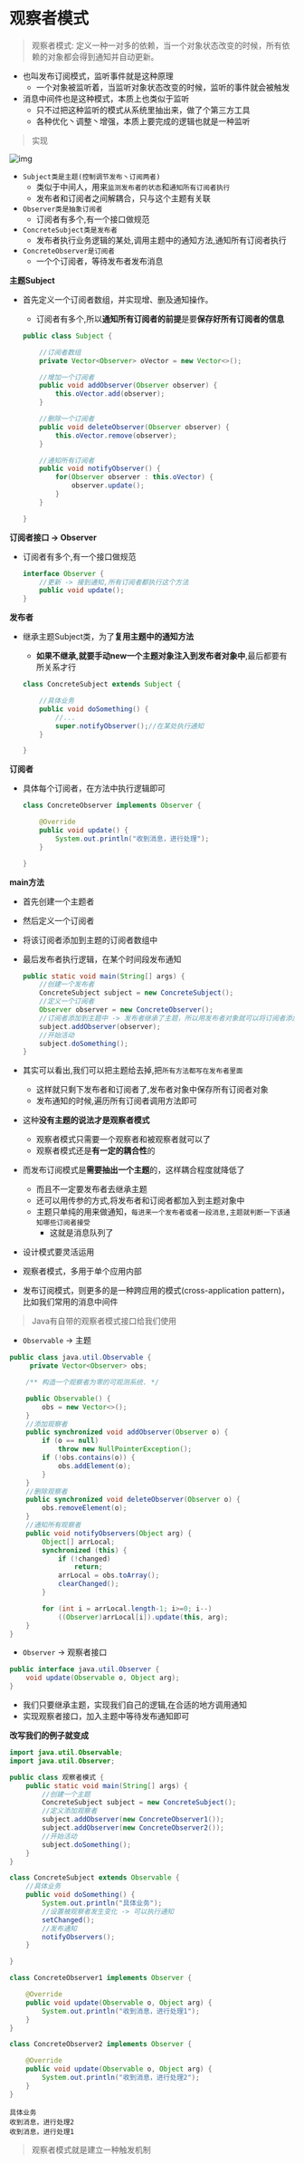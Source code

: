 # 观察者模式

> 观察者模式: 定义一种一对多的依赖，当一个对象状态改变的时候，所有依赖的对象都会得到通知并自动更新。

- 也叫发布订阅模式，监听事件就是这种原理
  - 一个对象被监听着，当监听对象状态改变的时候，监听的事件就会被触发
- 消息中间件也是这种模式，本质上也类似于监听
  - 只不过把这种监听的模式从系统里抽出来，做了个第三方工具
  - 各种优化丶调整丶增强，本质上要完成的逻辑也就是一种监听

> 实现

![img](../../../图片保存\1018770-20190523171217163-733072511.png)

- `Subject类是主题(控制调节发布丶订阅两者)`
  - 类似于中间人，用来`监测发布者的状态`和`通知所有订阅者执行`
  - 发布者和订阅者之间解耦合，只与这个主题有关联
- `Observer类是抽象订阅者`
  - 订阅者有多个,有一个接口做规范
- `ConcreteSubject类是发布者`
  - 发布者执行业务逻辑的某处,调用主题中的通知方法,通知所有订阅者执行
- `ConcreteObserver是订阅者`
  - 一个个订阅者，等待发布者发布消息

**主题Subject**

- 首先定义一个订阅者数组，并实现增、删及通知操作。

  - 订阅者有多个,所以**通知所有订阅者的前提**是要**保存好所有订阅者的信息**

  ```java
  public class Subject {
  
      //订阅者数组
      private Vector<Observer> oVector = new Vector<>();
  
      //增加一个订阅者
      public void addObserver(Observer observer) {
          this.oVector.add(observer);
      }
  
      //删除一个订阅者
      public void deleteObserver(Observer observer) {
          this.oVector.remove(observer);
      }
  
      //通知所有订阅者
      public void notifyObserver() {
          for(Observer observer : this.oVector) {
              observer.update();
          }
      }
  
  }
  ```

**订阅者接口 -> Observer**

- 订阅者有多个,有一个接口做规范

  ```java
  interface Observer {
      //更新 -> 接到通知,所有订阅者都执行这个方法
      public void update();
  }
  ```

**发布者**

- 继承主题Subject类，为了**复用主题中的通知方法**

  - **如果不继承,就要手动new一个主题对象注入到发布者对象中**,最后都要有所关系才行

  ```java
  class ConcreteSubject extends Subject {
  
      //具体业务
      public void doSomething() {
          //...
          super.notifyObserver();//在某处执行通知
      }
  
  }
  ```

**订阅者**

- 具体每个订阅者，在方法中执行逻辑即可

  ```java
  class ConcreteObserver implements Observer {
  
      @Override
      public void update() {
          System.out.println("收到消息，进行处理");
      }
  
  }
  ```

**main方法**

- 首先创建一个主题者

- 然后定义一个订阅者

- 将该订阅者添加到主题的订阅者数组中

- 最后发布者执行逻辑，在某个时间段发布通知

  ```java
  public static void main(String[] args) {
      //创建一个发布者
      ConcreteSubject subject = new ConcreteSubject();
      //定义一个订阅者
      Observer observer = new ConcreteObserver();
      //订阅者添加到主题中 -> 发布者继承了主题，所以用发布者对象就可以将订阅者添加到主题
      subject.addObserver(observer);
      //开始活动
      subject.doSomething();
  }
  ```

- 其实可以看出,我们可以把主题给去掉,把`所有方法都写在发布者里面`
  - 这样就只剩下发布者和订阅者了,发布者对象中保存所有订阅者对象
  - 发布通知的时候,遍历所有订阅者调用方法即可
- 这种**没有主题的说法才是观察者模式**
  - 观察者模式只需要一个观察者和被观察者就可以了
  - 观察者模式还是**有一定的耦合性**的
- 而发布订阅模式是**需要抽出一个主题**的，这样耦合程度就降低了
  - 而且不一定要发布者去继承主题
  - 还可以用传参的方式,将发布者和订阅者都加入到主题对象中
  - 主题只单纯的用来做通知，`每进来一个发布者或者一段消息,主题就判断一下该通知哪些订阅者接受`
    - 这就是消息队列了
- 设计模式要灵活运用

- 观察者模式，多用于单个应用内部
- 发布订阅模式，则更多的是一种跨应用的模式(cross-application pattern)，比如我们常用的消息中间件

> Java有自带的观察者模式接口给我们使用

- `Observable` -> 主题

```java
public class java.util.Observable {
     private Vector<Observer> obs;

    /** 构造一个观察者为零的可观测系统. */

    public Observable() {
        obs = new Vector<>();
    }
    //添加观察者
    public synchronized void addObserver(Observer o) {
        if (o == null)
            throw new NullPointerException();
        if (!obs.contains(o)) {
            obs.addElement(o);
        }
    }
    //删除观察者
 	public synchronized void deleteObserver(Observer o) {
        obs.removeElement(o);
    }
    //通知所有观察者
    public void notifyObservers(Object arg) {
        Object[] arrLocal;
        synchronized (this) {
            if (!changed)
                return;
            arrLocal = obs.toArray();
            clearChanged();
        }

        for (int i = arrLocal.length-1; i>=0; i--)
            ((Observer)arrLocal[i]).update(this, arg);
    }
}
```

- `Observer` -> 观察者接口

```java
public interface java.util.Observer {
    void update(Observable o, Object arg);
}
```

- 我们只要继承主题，实现我们自己的逻辑,在合适的地方调用通知
- 实现观察者接口，加入主题中等待发布通知即可

**改写我们的例子就变成**

```java
import java.util.Observable;
import java.util.Observer;

public class 观察者模式 {
    public static void main(String[] args) {
        //创建一个主题
        ConcreteSubject subject = new ConcreteSubject();
        //定义添加观察者
        subject.addObserver(new ConcreteObserver1());
        subject.addObserver(new ConcreteObserver2());
        //开始活动
        subject.doSomething();
    }
}

class ConcreteSubject extends Observable {
    //具体业务
    public void doSomething() {
        System.out.println("具体业务");
        //设置被观察者发生变化 -> 可以执行通知
        setChanged();
        //发布通知
        notifyObservers();
    }

}

class ConcreteObserver1 implements Observer {

    @Override
    public void update(Observable o, Object arg) {
        System.out.println("收到消息，进行处理1");
    }
}

class ConcreteObserver2 implements Observer {

    @Override
    public void update(Observable o, Object arg) {
        System.out.println("收到消息，进行处理2");
    }
}
```

```shell
具体业务
收到消息，进行处理2
收到消息，进行处理1
```

> 观察者模式就是建立一种触发机制